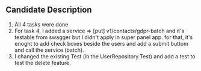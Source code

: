## Candidate Description

1. All 4 tasks were done
2. For task 4, I added a service => [put] v1/contacts/gdpr-batch and it's testable from swagger but I didn't apply in super panel app. for that, it's enoght to add check boxes      beside the users and add a submit buttom and call the service (batch).
3. I changed the existing Test (in the UserRepository.Test) and add a test to test the delete feature.
